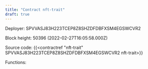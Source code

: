 ```yaml
---
title: "Contract nft-trait"
draft: true
---
```

Deployer: SPVVASJ83H223TCEP8Z8SHZDFDBFXSM4EGSWCVR2


 



Block height: 50396 (2022-02-27T16:05:58.000Z)

Source code: {{<contractref "nft-trait" SPVVASJ83H223TCEP8Z8SHZDFDBFXSM4EGSWCVR2 nft-trait>}}

Functions:


